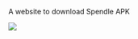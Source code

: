A website to download Spendle APK

<a href="https://fahim-foysal-097.github.io/spendle-website/"><img src="https://img.shields.io/badge/Go to-Website-blue?style=for-the-badge"></a>